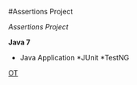 
#Assertions Project

*Assertions Project*

**Java 7**

* Java Application
*JUnit
*TestNG


[OT](https://github.com/olgaviol4ik)